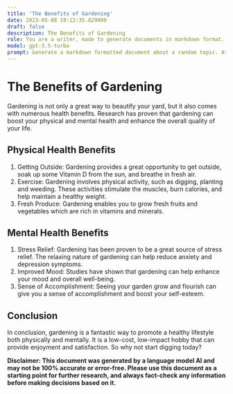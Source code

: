 ```yaml
---
title: 'The Benefits of Gardening'
date: 2023-05-08 19:12:35.829900
draft: false
description: The Benefits of Gardening
role: You are a writer, made to generate documents in markdown format. It is very important that all of the documents you generate are in valid markdown format.
model: gpt-3.5-turbo
prompt: Generate a markdown formatted document about a random topic. At the bottom, include a disclaimer explaining that the document was generated by you. The first line of the document should be the title. Make sure that the entire document is in proper markdown format, using a mix of various tags to make the document visually appealing.
---
```


# The Benefits of Gardening 

Gardening is not only a great way to beautify your yard, but it also comes with numerous health benefits. Research has proven that gardening can boost your physical and mental health and enhance the overall quality of your life. 

## Physical Health Benefits

1. Getting Outside: Gardening provides a great opportunity to get outside, soak up some Vitamin D from the sun, and breathe in fresh air. 
2. Exercise: Gardening involves physical activity, such as digging, planting and weeding. These activities stimulate the muscles, burn calories, and help maintain a healthy weight. 
3. Fresh Produce: Gardening enables you to grow fresh fruits and vegetables which are rich in vitamins and minerals. 

## Mental Health Benefits

1. Stress Relief: Gardening has been proven to be a great source of stress relief. The relaxing nature of gardening can help reduce anxiety and depression symptoms. 
2. Improved Mood: Studies have shown that gardening can help enhance your mood and overall well-being. 
3. Sense of Accomplishment: Seeing your garden grow and flourish can give you a sense of accomplishment and boost your self-esteem. 

## Conclusion 

In conclusion, gardening is a fantastic way to promote a healthy lifestyle both physically and mentally. It is a low-cost, low-impact hobby that can provide enjoyment and satisfaction. So why not start digging today? 

**Disclaimer: This document was generated by a language model AI and may not be 100% accurate or error-free. Please use this document as a starting point for further research, and always fact-check any information before making decisions based on it.**
